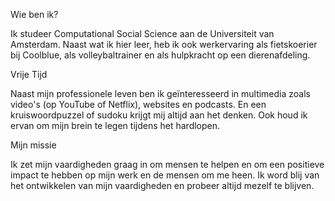 Wie ben ik?

Ik studeer Computational Social Science aan de Universiteit van Amsterdam. Naast wat ik hier leer, heb ik ook werkervaring als fietskoerier bij Coolblue, als volleybaltrainer en als hulpkracht op een dierenafdeling.


Vrije Tijd

Naast mijn professionele leven ben ik geïnteresseerd in multimedia zoals video's (op YouTube of Netflix), websites en podcasts. En een kruiswoordpuzzel of sudoku krijgt mij altijd aan het denken. Ook houd ik ervan om mijn brein te legen tijdens het hardlopen.


Mijn missie

Ik zet mijn vaardigheden graag in om mensen te helpen en om een positieve impact te hebben op mijn werk en de mensen om me heen. Ik word blij van het ontwikkelen van mijn vaardigheden en probeer altijd mezelf te blijven.